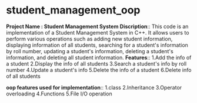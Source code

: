# student_management_oop
**Project Name : Student Management System**
**Discription**::
This code is an implementation of a Student Management System in C++. It allows users to perform various operations such as adding new student information, displaying information of all students, searching for a student's information by roll number, updating a student's information, deleting a student's information, and deleting all student information.
**Features**::
     1.Add the info of a student
     2.Display the info of all students
     3.Search a student's info by roll number
     4.Update a student's info
     5.Delete the info of a student
     6.Delete info of all students
    
**oop features used for implementation**::
     1.class
     2.Inheritance
     3.Operator overloading
     4.Functions
     5.File I/O operation
     
